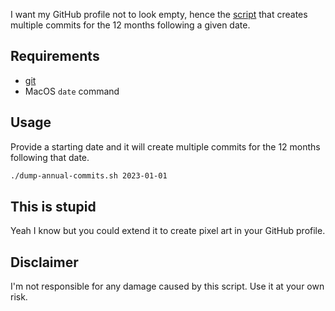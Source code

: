 I want my GitHub profile not to look empty, hence the [script](./dump-annual-commits.sh) that creates multiple commits for the 12 months following a given date.

## Requirements

- [git](https://git-scm.com/)
- MacOS `date` command

## Usage

Provide a starting date and it will create multiple commits for the 12 months following that date.

```bash
./dump-annual-commits.sh 2023-01-01
```

## This is stupid

Yeah I know but you could extend it to create pixel art in your GitHub profile.

## Disclaimer

I'm not responsible for any damage caused by this script. Use it at your own risk.